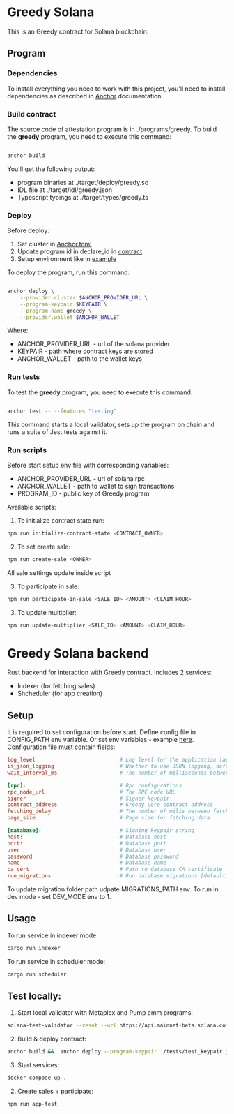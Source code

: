 # Greedy Solana

This is an Greedy contract for Solana blockchain.

## Program

### Dependencies

To install everything you need to work with this project, you'll need to install dependencies as described in [Anchor](https://www.anchor-lang.com/docs/installation) documentation.

### Build contract

The source code of attestation program is in ./programs/greedy.
To build the **greedy** program, you need to execute this command:

```sh

anchor build

```

You'll get the following output:

- program binaries at ./target/deploy/greedy.so
- IDL file at ./target/idl/greedy.json
- Typescript typings at ./target/types/greedy.ts

### Deploy

Before deploy:

1. Set cluster in [Anchor.toml](./Anchor.toml)
2. Update program id in declare_id in [contract](./programs/greedy/src/lib.rs)
3. Setup environment like in [example](.example.env)

To deploy the program, run this command:

```sh

anchor deploy \
    --provider.cluster $ANCHOR_PROVIDER_URL \
    --program-keypair $KEYPAIR \
    --program-name greedy \
    --provider.wallet $ANCHOR_WALLET

```

Where:

- ANCHOR_PROVIDER_URL - url of the solana provider
- KEYPAIR - path where contract keys are stored
- ANCHOR_WALLET - path to the wallet keys

### Run tests

To test the **greedy** program, you need to execute this command:

```sh

anchor test -- --features "testing"

```

This command starts a local validator, sets up the program on chain and runs a suite of Jest tests against it.

### Run scripts

Before start setup env file with corresponding variables:

- ANCHOR_PROVIDER_URL - url of solana rpc
- ANCHOR_WALLET - path to wallet to sign transactions
- PROGRAM_ID - public key of Greedy program

Available scripts:

1. To initialize contract state run:

```sh
npm run initialize-contract-state <CONTRACT_OWNER> 
```

2. To set create sale:

```sh
npm run create-sale <OWNER>
```
All sale settings update inside script

3. To participate in sale:

```sh
npm run participate-in-sale <SALE_ID> <AMOUNT> <CLAIM_HOUR>
```

3. To update multiplier:

```sh
npm run update-multiplier <SALE_ID> <AMOUNT> <CLAIM_HOUR>
```

# Greedy Solana backend

Rust backend for interaction with Greedy contract.
Includes 2 services:
- Indexer (for fetching sales)
- Shcheduler (for app creation)

## Setup

It is required to set configuration before start. Define config file in CONFIG_PATH env variable.
Or set env variables - example [here](.env.example).
Configuration file must contain fields:

```toml
log_level                           # Log level for the application layer, default: info
is_json_logging                     # Whether to use JSON logging, default: true
wait_interval_ms                    # The number of milliseconds between wait checks

[rpc]:                              # Rpc configurations
rpc_node_url                        # The RPC node URL
signer                              # Signer keypair
contract_address                    # Greedy Core contract address
fetching_delay                      # The number of milis between fetching iterations
page_size                           # Page size for fetching data

[database]:                         # Signing keypair string
host:                               # Database host
port:                               # Database port
user                                # Database user
password                            # Database password
name                                # Database name
ca_cert                             # Path to database CA certificate file (optional)
run_migrations                      # Run database migrations [default: true]
```

To update migration folder path udpate MIGRATIONS_PATH env.
To run in dev mode - set DEV_MODE env to 1.


## Usage

To run service in indexer mode:

```sh
cargo run indexer
```

To run service in scheduler mode:

```sh
cargo run scheduler
```

## Test locally:

1. Start local validator with Metaplex and Pump amm programs:

```sh
solana-test-validator --reset --url https://api.mainnet-beta.solana.com --clone-upgradeable-program  metaqbxxUerdq28cj1RbAWkYQm3ybzjb6a8bt518x1s ---clone-upgradeable-program pAMMBay6oceH9fJKBRHGP5D4bD4sWpmSwMn52FMfXEA --clone ADyA8hdefvWN2dbGGWFotbzWxrAvLW83WG6QCVXvJKqw
```

2. Build & deploy contract:

```sh
anchor build &&  anchor deploy --program-keypair ./tests/test_keypair.json --program-name greedy
```

3. Start services:

```sh
docker compose up .
```

2. Create sales + participate:

```sh
npm run app-test
```